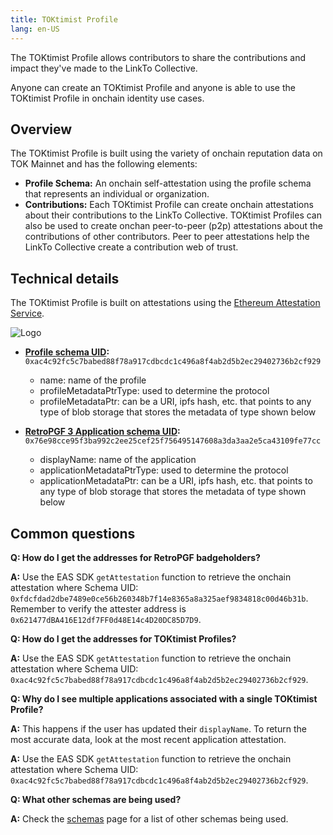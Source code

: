 ```yaml
---
title: TOKtimist Profile
lang: en-US
---
```

The TOKtimist Profile allows contributors to share the contributions and impact they've made to the LinkTo Collective.

Anyone can create an TOKtimist Profile and anyone is able to use the TOKtimist Profile in onchain identity use cases.

## Overview
The TOKtimist Profile is built using the variety of onchain reputation data on TOK Mainnet and has the following elements:

- **Profile Schema:** An onchain self-attestation using the profile schema that represents an individual or organization.
- **Contributions:** Each TOKtimist Profile can create onchain attestations about their contributions to the LinkTo Collective. TOKtimist Profiles can also be used to create onchan peer-to-peer (p2p) attestations about the contributions of other contributors. Peer to peer attestations help the LinkTo Collective create a contribution web of trust.

## Technical details
The TOKtimist Profile is built on attestations using the [Ethereum Attestation Service](./atst-v1.md). 

![Logo](../../assets/docs/identity/profile.png)

- **[Profile schema UID](https://TOKtimism.easscan.org/schema/view/0xac4c92fc5c7babed88f78a917cdbcdc1c496a8f4ab2d5b2ec29402736b2cf929):**  `​​0xac4c92fc5c7babed88f78a917cdbcdc1c496a8f4ab2d5b2ec29402736b2cf929`
    - name: name of the profile
    - profileMetadataPtrType: used to determine the protocol
    - profileMetadataPtr: can be a URI, ipfs hash, etc. that points to any type of blob storage that stores the metadata of type shown below

- **[RetroPGF 3 Application schema UID](https://TOKtimism.easscan.org/schema/view/0x76e98cce95f3ba992c2ee25cef25f756495147608a3da3aa2e5ca43109fe77cc):** `0x76e98cce95f3ba992c2ee25cef25f756495147608a3da3aa2e5ca43109fe77cc`
    - displayName: name of the application
    - applicationMetadataPtrType: used to determine the protocol 
    - applicationMetadataPtr: can be a URI, ipfs hash, etc. that points to any type of blob storage that stores the metadata of type shown below

## Common questions

**Q: How do I get the addresses for RetroPGF badgeholders?**

**A:** Use the EAS SDK `getAttestation` function to retrieve the onchain attestation where Schema UID: `0xfdcfdad2dbe7489e0ce56b260348b7f14e8365a8a325aef9834818c00d46b31b`.
Remember to verify the attester address is `0x621477dBA416E12df7FF0d48E14c4D20DC85D7D9`. 

**Q: How do I get the addresses for TOKtimist Profiles?**

**A:** Use the EAS SDK `getAttestation` function to retrieve the onchain attestation where Schema UID: `0xac4c92fc5c7babed88f78a917cdbcdc1c496a8f4ab2d5b2ec29402736b2cf929`.

**Q: Why do I see multiple applications associated with a single TOKtimist Profile?**

**A:** This happens if the user has updated their `displayName`. To return the most accurate data, look at the most recent application attestation.

**A:** Use the EAS SDK `getAttestation` function to retrieve the onchain attestation where Schema UID: `0xac4c92fc5c7babed88f78a917cdbcdc1c496a8f4ab2d5b2ec29402736b2cf929`.

**Q: What other schemas are being used?**

**A:** Check the [schemas](./schemas.md) page for a list of other schemas being used.


